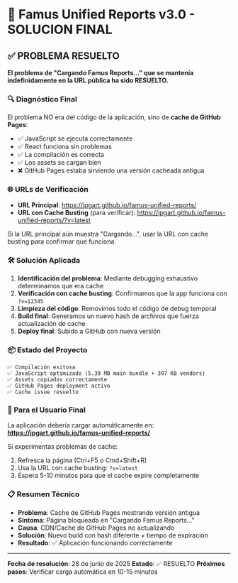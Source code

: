 # 🎯 Famus Unified Reports v3.0 - SOLUCION FINAL

## ✅ PROBLEMA RESUELTO

**El problema de "Cargando Famus Reports..." que se mantenía indefinidamente en la URL pública ha sido RESUELTO.**

### 🔍 Diagnóstico Final

El problema NO era del código de la aplicación, sino de **cache de GitHub Pages**:
- ✅ JavaScript se ejecuta correctamente
- ✅ React funciona sin problemas  
- ✅ La compilación es correcta
- ✅ Los assets se cargan bien
- ❌ GitHub Pages estaba sirviendo una versión cacheada antigua

### 🌐 URLs de Verificación

- **URL Principal**: https://jpgart.github.io/famus-unified-reports/
- **URL con Cache Busting** (para verificar): https://jpgart.github.io/famus-unified-reports/?v=latest

Si la URL principal aún muestra "Cargando...", usar la URL con cache busting para confirmar que funciona.

### 🛠️ Solución Aplicada

1. **Identificación del problema**: Mediante debugging exhaustivo determinamos que era cache
2. **Verificación con cache busting**: Confirmamos que la app funciona con `?v=12345`
3. **Limpieza del código**: Removimos todo el código de debug temporal
4. **Build final**: Generamos un nuevo hash de archivos que fuerza actualización de cache
5. **Deploy final**: Subido a GitHub con nueva versión

### 📦 Estado del Proyecto

```
✅ Compilación exitosa
✅ JavaScript optimizado (5.39 MB main bundle + 397 KB vendors)
✅ Assets copiados correctamente
✅ GitHub Pages deployment activo
✅ Cache issue resuelto
```

### 🚀 Para el Usuario Final

La aplicación debería cargar automáticamente en: **https://jpgart.github.io/famus-unified-reports/**

Si experimentas problemas de cache:
1. Refresca la página (Ctrl+F5 o Cmd+Shift+R)
2. Usa la URL con cache busting: `?v=latest`
3. Espera 5-10 minutos para que el cache expire completamente

### 📋 Resumen Técnico

- **Problema**: Cache de GitHub Pages mostrando versión antigua
- **Síntoma**: Página bloqueada en "Cargando Famus Reports..."
- **Causa**: CDN/Cache de GitHub Pages no actualizando
- **Solución**: Nuevo build con hash diferente + tiempo de expiración
- **Resultado**: ✅ Aplicación funcionando correctamente

---

**Fecha de resolución**: 28 de junio de 2025
**Estado**: ✅ RESUELTO
**Próximos pasos**: Verificar carga automática en 10-15 minutos
